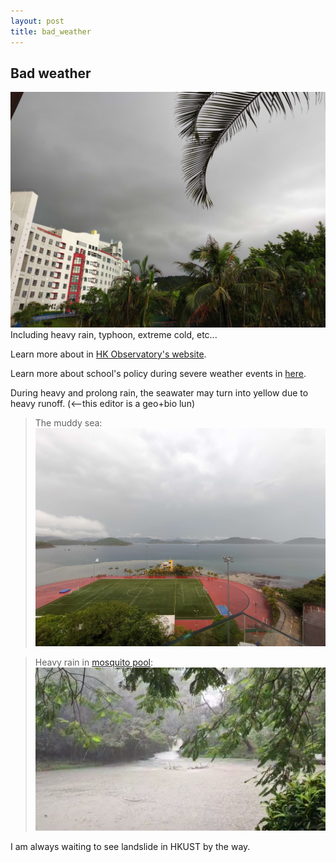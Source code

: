 ```yaml
---
layout: post
title: bad_weather 
---
```

## Bad weather
![bbc](/media/bbc.jpg)
Including heavy rain, typhoon, extreme cold, etc...

Learn more about in [HK Observatory's website](https://www.hko.gov.hk/en/education/educational_resources_main.html).

Learn more about school's policy during severe weather events in [here](https://cmo.hkust.edu.hk/severe-weather-information). 

During heavy and prolong rain, the seawater may turn into yellow due to heavy runoff. (<--this editor is a geo+bio lun)

> The muddy sea: 
![the muddy sea](/media/muddy_sea.jpg)

> Heavy rain in [mosquito pool]():
![rain in mosq pool](/media/rain_mosquito_pool.png)


I am always waiting to see landslide in HKUST by the way. 